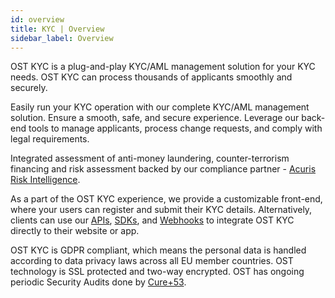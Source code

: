 ```yaml
---
id: overview
title: KYC | Overview
sidebar_label: Overview
---
```


OST KYC is a plug-and-play KYC/AML management solution for your KYC needs. OST KYC can process thousands of applicants smoothly and securely. 

Easily run your KYC operation with our complete KYC/AML management solution. Ensure a smooth, safe, and secure experience. Leverage our back-end tools to manage applicants, process change requests, and comply with legal requirements.

Integrated assessment of anti-money laundering, counter-terrorism financing and risk assessment backed by our compliance partner - [Acuris Risk Intelligence](https://www.acurisriskintelligence.com/).

As a part of the OST KYC experience, we provide a customizable front-end, where your users can register and submit their KYC details. Alternatively, clients can use our [APIs](https://dev.stagingost.com/kyc/docs/api/#introduction), [SDKs](https://dev.stagingost.com/kyc/docs/sdk/getting_started/overview/), and [Webhooks](https://dev.stagingost.com/kyc/docs/api/#webhooks) to integrate OST KYC directly to their website or app. 

OST KYC is GDPR compliant, which means the personal data is handled according to data privacy laws across all EU member countries. OST technology is SSL protected and two-way encrypted. OST has ongoing periodic Security Audits done by [Cure+53](https://cure53.de/).
